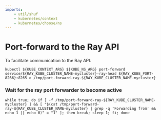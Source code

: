 ```yaml
---
imports:
    - util/shuf
    - kubernetes/context
    - kubernetes/choose/ns
---
```


# Port-forward to the Ray API

To facilitate communication to the Ray API.

```shell.async
kubectl ${KUBE_CONTEXT_ARG} ${KUBE_NS_ARG} port-forward service/${RAY_KUBE_CLUSTER_NAME-mycluster}-ray-head ${RAY_KUBE_PORT-8266}:8265 > /tmp/port-forward-ray-${RAY_KUBE_CLUSTER_NAME-mycluster}
```

### Wait for the ray port forwarder to become active

```shell
while true; do if [ -f /tmp/port-forward-ray-${RAY_KUBE_CLUSTER_NAME-mycluster} ] && [ "$(cat /tmp/port-forward-ray-${RAY_KUBE_CLUSTER_NAME-mycluster} | grep -q 'Forwarding from' && echo 1 || echo 0)" = "1" ]; then break; sleep 1; fi; done
```
